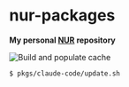 # nur-packages

**My personal [NUR](https://github.com/nix-community/NUR) repository**

![Build and populate cache](https://github.com/nsfisis/nur-packages/workflows/Build%20and%20populate%20cache/badge.svg)

```sh
$ pkgs/claude-code/update.sh
```
